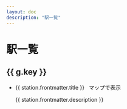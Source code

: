 ```yaml
---
layout: doc
description: "駅一覧"
---
```


<script setup lang="ts">
import { data as stationData } from '../.vitepress/station.data'
import { withBase } from 'vitepress'
import { computed } from 'vue'

function safeUrl(url: string) {
  const normalized = url.startsWith('/') ? url : '/' + url
  return withBase(normalized)
}

function urlSlug(url: string) {
  const path = url.split('?')[0].split('#')[0]
  const last = path.replace(/\/$/, '').split('/').pop() || ''
  return last.replace(/\.html$/, '')
}

const groups = computed(() => {
  const out: Array<{ key: string; items: any[] }> = []
  let currentKey = ''
  let bucket: { key: string; items: any[] } | null = null
  for (const s of stationData as any[]) {
    const k = (s as any).groupKey || 'その他'
    if (!bucket || k !== currentKey) {
      currentKey = k
      bucket = { key: k, items: [] }
      out.push(bucket)
    }
    bucket.items.push(s)
  }
  return out
})
</script>

# 駅一覧
<section v-for="g in groups" :key="g.key">
  <h2> {{ g.key }} </h2>
  <ul>
    <li v-for="station in g.items" :key="station.url">
      <a :href="safeUrl(station.url)">{{ station.frontmatter.title }}</a>
      <a style="margin-left: 8px;" :href="safeUrl(`/map/auto?station=${urlSlug(station.url)}`)">マップで表示</a>
      <p>{{ station.frontmatter.description }}</p>
    </li>
  </ul>
</section>
